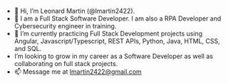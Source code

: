 - 👋 Hi, I’m Leonard Martin (@lmartin2422).
- 👀 I am a Full Stack Software Developer. I am also a RPA Developer and Cybersecurity engineer in training.
- 🌱 I’m currently practicing Full Stack Development projects using Angular, Javascript/Typescript, REST APIs, Python, Java, HTML, CSS, and SQL. 
- I’m looking to grow in my career as a Software Developer as well as collaborating on full stack projects.
- 📫 Message me at lmartin2422@gmail.com

<!---
lmartin2422/lmartin2422 is a ✨ special ✨ repository because its `README.md` (this file) appears on your GitHub profile.
You can click the Preview link to take a look at your changes.
--->
